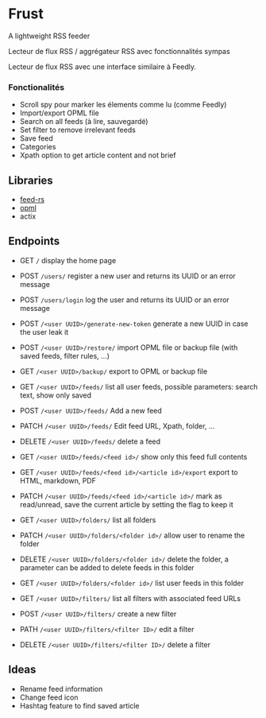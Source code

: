 # Frust

A lightweight RSS feeder

Lecteur de flux RSS / aggrégateur RSS avec fonctionnalités sympas

Lecteur de flux RSS avec une interface similaire à Feedly.

### Fonctionalités

* Scroll spy pour marker les élements comme lu (comme Feedly)
* Import/export OPML file
* Search on all feeds (à lire, sauvegardé)
* Set filter to remove irrelevant feeds
* Save feed
* Categories
* Xpath option to get article content and not brief

## Libraries

* [feed-rs](https://crates.io/crates/feed-rs)
* [opml](https://crates.io/crates/opml)
* actix

## Endpoints

* GET `/` display the home page
* POST `/users/` register a new user and returns its UUID or an error message
* POST `/users/login` log the user and returns its UUID or an error message
* POST `/<user UUID>/generate-new-token` generate a new UUID in case the user leak it
* POST `/<user UUID>/restore/` import OPML file or backup file (with saved feeds, filter rules, ...)
* GET `/<user UUID>/backup/` export to OPML or backup file

* GET `/<user UUID>/feeds/` list all user feeds, possible parameters: search text, show only saved
* POST `/<user UUID>/feeds/` Add a new feed
* PATCH `/<user UUID>/feeds/` Edit feed URL, Xpath, folder, ...
* DELETE `/<user UUID>/feeds/` delete a feed
* GET `/<user UUID>/feeds/<feed id>/` show only this feed full contents
* GET `/<user UUID>/feeds/<feed id>/<article id>/export` export to HTML, markdown, PDF
* PATCH `/<user UUID>/feeds/<feed id>/<article id>/` mark as read/unread, save the current article by setting the flag to keep it

* GET `/<user UUID>/folders/` list all folders
* PATCH `/<user UUID>/folders/<folder id>/` allow user to rename the folder
* DELETE `/<user UUID>/folders/<folder id>/` delete the folder, a parameter can be added to delete feeds in this folder
* GET `/<user UUID>/folders/<folder id>/` list user feeds in this folder

* GET `/<user UUID>/filters/` list all filters with associated feed URLs
* POST `/<user UUID>/filters/` create a new filter
* PATH `/<user UUID>/filters/<filter ID>/` edit a filter
* DELETE `/<user UUID>/filters/<filter ID>/` delete a filter

## Ideas

* Rename feed information
* Change feed icon
* Hashtag feature to find saved article
